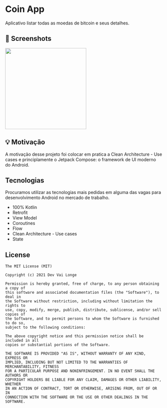 # Coin App
Aplicativo listar todas as moedas de bitcoin e seus detalhes.

## :camera_flash: Screenshots
<img src="/results/screenshot_1.png" width="260">

## :bulb: Motivação

A motivação desse projeto foi colocar em pratica a Clean Architecture - Use cases e principlamente o Jetpack Compose: o framework de UI moderno 
do Android.

## Tecnologias
Procuramos utilizar as tecnologias mais pedidas em alguma das vagas para desenvolvimento Android no mercado de trabalho.
* 100% Kotlin
* Retrofit
* View Model
* Coroutines
* Flow
* Clean Architecture - Use cases
* State

## License
```
The MIT License (MIT)

Copyright (c) 2021 Dev Vai Longe

Permission is hereby granted, free of charge, to any person obtaining a copy of
this software and associated documentation files (the "Software"), to deal in
the Software without restriction, including without limitation the rights to
use, copy, modify, merge, publish, distribute, sublicense, and/or sell copies of
the Software, and to permit persons to whom the Software is furnished to do so,
subject to the following conditions:

The above copyright notice and this permission notice shall be included in all
copies or substantial portions of the Software.

THE SOFTWARE IS PROVIDED "AS IS", WITHOUT WARRANTY OF ANY KIND, EXPRESS OR
IMPLIED, INCLUDING BUT NOT LIMITED TO THE WARRANTIES OF MERCHANTABILITY, FITNESS
FOR A PARTICULAR PURPOSE AND NONINFRINGEMENT. IN NO EVENT SHALL THE AUTHORS OR
COPYRIGHT HOLDERS BE LIABLE FOR ANY CLAIM, DAMAGES OR OTHER LIABILITY, WHETHER
IN AN ACTION OF CONTRACT, TORT OR OTHERWISE, ARISING FROM, OUT OF OR IN
CONNECTION WITH THE SOFTWARE OR THE USE OR OTHER DEALINGS IN THE SOFTWARE.
```
